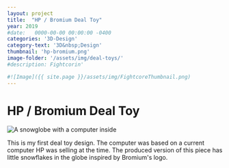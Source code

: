 ```yaml
---
layout: project
title:  "HP / Bromium Deal Toy"
year: 2019
#date:   0000-00-00 00:00:00 -0400
categories: '3D-Design'
category-text: '3D&nbsp;Design'
thumbnail: 'hp-bromium.png'
image-folder: '/assets/img/deal-toys/'
#description: Fightcorin'

#![Image]({{ site.page }}/assets/img/FightcoreThumbnail.png)
---
```


<h1>HP / Bromium Deal Toy</h1>

<img src="{{ page.image-folder }}hp-bromium.png" alt="A snowglobe with a computer inside">

<p>
This is my first deal toy design. The computer was based on a current computer HP was selling at the time. The produced version of this piece has little snowflakes in the globe inspired by Bromium's logo.
</p>


<style type="text/css">
    a.toolbar {
      color: wheat;
      background-color: #f44336;
      padding: 14px 25px;
      display: inline-block;
    }
    a.pika-button {
        color: wheat;
        background-color:rgb(59, 149, 39);
        padding: 14px 25px;
        display: inline-block; 
    }

    li.citation {
        margin-bottom: 10px;
    }
</style>